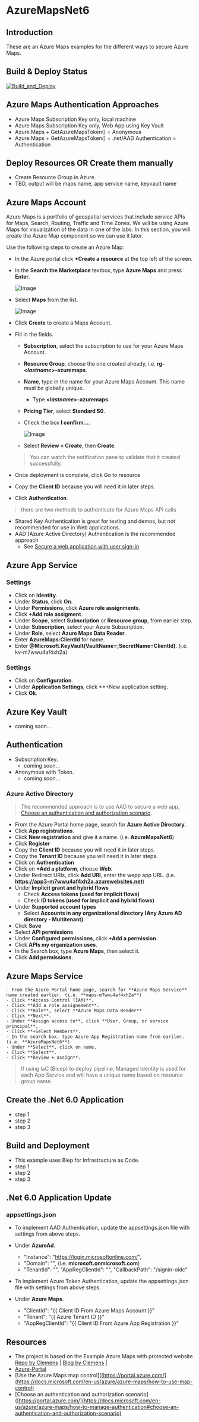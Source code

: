 # AzureMapsNet6

## Introduction
These are an Azure Maps examples for the different ways to secure Azure Maps.

## Build & Deploy Status
[![Build_and_Deploy](https://github.com/RPagels/AzureMapsNet6/actions/workflows/Build_and_Deploy.yml/badge.svg)](https://github.com/RPagels/AzureMapsNet6/actions/workflows/Build_and_Deploy.yml)

## Azure Maps Authentication Approaches
- Azure Maps Subscription Key only, local machine
- Azure Maps Subscription Key only, Web App using Key Vault
- Azure Maps + GetAzureMapsToken() = Anonymous
- Azure Maps + GetAzureMapsToken() + .net/AAD Authentication = Authentication

## Deploy Resources OR Create them manually
- Create Resource Group in Azure.
- TBD, output will be maps name, app service name, keyvault name

## Azure Maps Account
Azure Maps is a portfolio of geospatial services that include service APIs for Maps, Search, Routing, Traffic and Time Zones. We will be using Azure Maps for visualization of the data in one of the labs. In this section, you will create the Azure Map component so we can use it later.

Use the following steps to create an Azure Map:
- In the Azure portal click **+Create a resource** at the top left of the screen.
- In the **Search the Marketplace** textbox, type **Azure Maps** and press **Enter**.

    ![Image](/images/maps-image1.png)

- Select **Maps** from the list.

    ![Image](/images/maps-image2.png)

- Click **Create** to create a Maps Account.

- Fill in the fields.

    - **Subscription**, select the subscription to use for your Azure Maps Account.
    - **Resource Group**, choose the one created already, i.e. **rg-<*lastname*>-azuremaps**.
    - **Name**, type in the name for your Azure Maps Account. This name must be globally unique.
        - Type **<*lastname*>-azuremaps**.
    - **Pricing Tier**, select **Standard S0**.

    - Check the box **I confirm...**.

        ![Image](/images/maps-image3.png)

    - Select **Review + Create**, then **Create**.

    > You can watch the notification pane to validate that it created successfully.

- Once deployment is complete, click Go to resource
- Copy the **Client ID** because you will need it in later steps.
- Click **Authentication**.

> there are two methods to authenticate for Azure Maps API calls
- Shared Key Authentication is great for testing and demos, but not recommended for use in Web applications. 
- AAD (Azure Active Directory) Authentication is the recommended approach
  - See [Secure a web application with user sign-in](https://docs.microsoft.com/en-us/azure/azure-maps/how-to-secure-webapp-users)

## Azure App Service
### Settings
- Click on **Identity**.
- Under **Status**, click **On**.
- Under **Permissions**, click **Azure role assignments**.
- Click **+Add role assigment**.
- Under **Scope**, select **Subscription** or **Resource group**, from earlier step.
- Under **Subscription**, select your Azure Subscription.
- Under **Role**, select **Azure Maps Data Reader**.
- Enter **AzureMaps:ClientId** for name.
- Enter **@Microsoft.KeyVault(VaultName=<keyvaultnamehere>;SecretName=ClientId)**. (i.e. kv-m7wwu4af4xh2a)

### Settings
- Click on **Configuration**.
- Under **Application Settings**, click **+New application setting.
- Click **Ok**.

## Azure Key Vault
- coming soon...


## Authentication
- Subscription Key.
  - coming soon...
- Anonymous with Token.
  - coming soon...

### Azure Active Directory
> The recommended approach is to use AAD to secure a web app, [Choose an authentication and authorization scenario](https://docs.microsoft.com/en-us/azure/azure-maps/how-to-manage-authentication#choose-an-authentication-and-authorization-scenario).

  - From the Azure Portal home page, search for **Azure Active Directory**.
  - Click **App registrations**.
  - Click **New registration** and give it a name. (i.e. **AzureMapsNet6**)
  - Click **Register**
  - Copy the **Client ID** because you will need it in later steps.
  - Copy the **Tenant ID** because you will need it in later steps.
  - Click on **Authentication**
  - Click on **+Add a platform**, choose **Web**.
  - Under Redirect URIs, click **Add URI**, enter the wepp app URL. (i.e. **https://app3-m7wwu4af4xh2a.azurewebsites.net**)
  - Under **Implicit grant and hybrid flows**
    - Check **Access tokens (used for implicit flows)**
    - Check **ID tokens (used for implicit and hybrid flows)**
  - Under **Supported account types**
    - Select **Accounts in any organizational directory (Any Azure AD directory - Multitenant)**
  - Click **Save**
  - Select **API permissions**
  - Under **Configured permissions**, click **+Add a permission**.
  - Click **APIs my organization uses**.
  - In the Search box, type **Azure Maps**, then select it.
  - Click **Add permissions**.
  
  ## Azure Maps Service
    - From the Azure Portal home page, search for **Azure Maps Service** name created earlier. (i.e. **maps-m7wwu4af4xh2a**)
    - Click **Access Control (IAM)**.
    - Click **Add a role assignement**.
    - Click **Role**, select **Azure Maps Data Reader**
    - Click **Next**.
    - Under **Assign access to**, click **User, Group, or service principal**.
    - Click **+Select Members**.
    - In the search box, type Azure App Registration name from eariler. (i.e. **AzureMapsNet6**)
    - Under **Select**, click on name.
    - Click **Select**.
    - Click **Review + assign**.
    
> If using IaC (Bicep) to deploy pipeline, Managed Identity is used for each App Service and will have a unique name based on resource group name.
    

## Create the .Net 6.0 Application
- step 1
- step 2
- step 3

## Build and Deployment
- This example uses Biep for Infrastructure as Code.
- step 1
- step 2
- step 3

## .Net 6.0 Application Update
### appsettings.json
- To implement AAD Authentication, update the appsettings.json file with settings from above steps.
- Under **AzureAd**.
    - "Instance": "https://login.microsoftonline.com/",
    - "Domain": "<your AAD domain>", (i.e. **microsoft.onmicrosoft.com**)
    - "TenantId": "<your tenant ID>",
    "AppRegClientId": "<Application Registration Id>",
    "CallbackPath": "/signin-oidc"
    
- To implement Azure Token Authentication, update the appsettings.json file with settings from above steps.
- Under **Azure Maps**.
    - "ClientId": "{{ Client ID From Azure Maps Account }}"
    - "Tenant": "{{ Azure Tenant ID }}"
    - "AppRegClientId": "{{ Client ID From Azure App Registration }}"

## Resources
- The project is based on the Example Azure Maps with protected website [Repo by Clemens](https://github.com/cschotte/Maps) | [Blog by Clemens](TBD) |
- [Azure-Portal](https://portal.azure.com/)
- [Use the Azure Maps map control]([https://portal.azure.com/](https://docs.microsoft.com/en-us/azure/azure-maps/how-to-use-map-control)
- [Choose an authentication and authorization scenario]([https://portal.azure.com/](https://docs.microsoft.com/en-us/azure/azure-maps/how-to-manage-authentication#choose-an-authentication-and-authorization-scenario)

    
    
